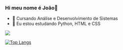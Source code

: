 ### Hi meu nome é João👋
- 🔭 Cursando Análise e Desenvolvimento de Sistemas
- 🌱 Eu estou estudando Python, HTML e CSS

<picture>
  <source
    srcset="https://github-readme-stats.vercel.app/api?username=joao-ghizzi&show_icons=true&theme=transparent"
    media="(prefers-color-scheme: dark)"
  />
  <source
    srcset="https://github-readme-stats.vercel.app/api?username=joao-ghizzi&show_icons=true"
    media="(prefers-color-scheme: transparent), (prefers-color-scheme: no-preference)"
  />
  <img src="https://github-readme-stats.vercel.app/api?username=joao-ghizzi&show_icons=true" />
</picture>

[![Top Langs](https://github-readme-stats.vercel.app/api/top-langs/?username=joao-ghizzi)](https://github.com/joao-ghizzi/github-readme-stats)
